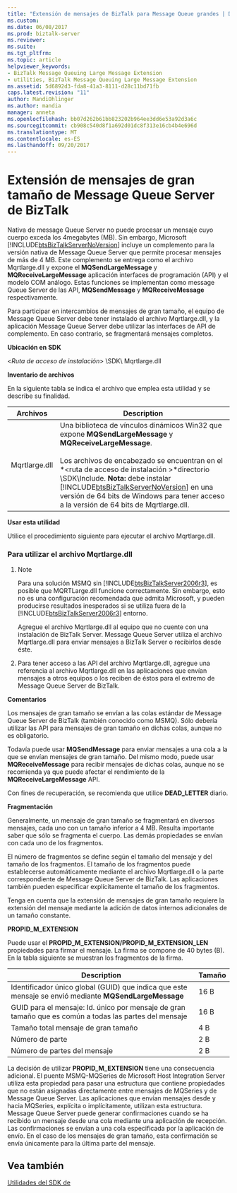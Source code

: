 ```yaml
---
title: "Extensión de mensajes de BizTalk para Message Queue grandes | Documentos de Microsoft"
ms.custom: 
ms.date: 06/08/2017
ms.prod: biztalk-server
ms.reviewer: 
ms.suite: 
ms.tgt_pltfrm: 
ms.topic: article
helpviewer_keywords:
- BizTalk Message Queuing Large Message Extension
- utilities, BizTalk Message Queuing Large Message Extension
ms.assetid: 5d6892d3-fda8-41a3-8111-d28c11bd71fb
caps.latest.revision: "11"
author: MandiOhlinger
ms.author: mandia
manager: anneta
ms.openlocfilehash: bb07d262b61bb823202b964ee3dd6e53a92d3a6c
ms.sourcegitcommit: cb908c540d8f1a692d01dc8f313e16cb4b4e696d
ms.translationtype: MT
ms.contentlocale: es-ES
ms.lasthandoff: 09/20/2017
---
```

# <a name="biztalk-message-queuing-large-message-extension"></a>Extensión de mensajes de gran tamaño de Message Queue Server de BizTalk
Nativa de message Queue Server no puede procesar un mensaje cuyo cuerpo exceda los 4megabytes (MB). Sin embargo, Microsoft [!INCLUDE[btsBizTalkServerNoVersion](../includes/btsbiztalkservernoversion-md.md)] incluye un complemento para la versión nativa de Message Queue Server que permite procesar mensajes de más de 4 MB. Este complemento se entrega como el archivo Mqrtlarge.dll y expone el **MQSendLargeMessage** y **MQReceiveLargeMessage** aplicación interfaces de programación (API) y el modelo COM análogo. Estas funciones se implementan como message Queue Server de las API, **MQSendMessage** y **MQReceiveMessage** respectivamente.  
  
 Para participar en intercambios de mensajes de gran tamaño, el equipo de Message Queue Server debe tener instalado el archivo Mqrtlarge.dll, y la aplicación Message Queue Server debe utilizar las interfaces de API de complemento. En caso contrario, se fragmentará mensajes completos.  
  
 **Ubicación en SDK**  
  
 \<*Ruta de acceso de instalación*> \SDK\ Mqrtlarge.dll  
  
 **Inventario de archivos**  
  
 En la siguiente tabla se indica el archivo que emplea esta utilidad y se describe su finalidad.  
  
|Archivos|Description|  
|---------------|-----------------|  
|Mqrtlarge.dll|Una biblioteca de vínculos dinámicos Win32 que expone **MQSendLargeMessage** y **MQReceiveLargeMessage**.<br /><br /> Los archivos de encabezado se encuentran en el  *\<ruta de acceso de instalación >*directorio \SDK\Include. **Nota:** debe instalar [!INCLUDE[btsBizTalkServerNoVersion](../includes/btsbiztalkservernoversion-md.md)] en una versión de 64 bits de Windows para tener acceso a la versión de 64 bits de Mqrtlarge.dll.|  
  
 **Usar esta utilidad**  
  
 Utilice el procedimiento siguiente para ejecutar el archivo Mqrtlarge.dll.  
  
### <a name="to-use-the-mqrtlargedll-file"></a>Para utilizar el archivo Mqrtlarge.dll  
  
1.  > [!NOTE]
    >  Para una solución MSMQ sin [!INCLUDE[btsBizTalkServer2006r3](../includes/btsbiztalkserver2006r3-md.md)], es posible que MQRTLarge.dll funcione correctamente. Sin embargo, esto no es una configuración recomendada que admita Microsoft, y pueden producirse resultados inesperados si se utiliza fuera de la [!INCLUDE[btsBizTalkServer2006r3](../includes/btsbiztalkserver2006r3-md.md)] entorno.  
  
     Agregue el archivo Mqrtlarge.dll al equipo que no cuente con una instalación de BizTalk Server. Message Queue Server utiliza el archivo Mqrtlarge.dll para enviar mensajes a BizTalk Server o recibirlos desde éste.  
  
2.  Para tener acceso a las API del archivo Mqrtlarge.dll, agregue una referencia al archivo Mqrtlarge.dll en las aplicaciones que envían mensajes a otros equipos o los reciben de éstos para el extremo de Message Queue Server de BizTalk.  
  
 **Comentarios**  
  
 Los mensajes de gran tamaño se envían a las colas estándar de Message Queue Server de BizTalk (también conocido como MSMQ). Sólo debería utilizar las API para mensajes de gran tamaño en dichas colas, aunque no es obligatorio.  
  
 Todavía puede usar **MQSendMessage** para enviar mensajes a una cola a la que se envían mensajes de gran tamaño. Del mismo modo, puede usar **MQReceiveMessage** para recibir mensajes de dichas colas, aunque no se recomienda ya que puede afectar el rendimiento de la **MQReceiveLargeMessage** API.  
  
 Con fines de recuperación, se recomienda que utilice **DEAD_LETTER** diario.  
  
 **Fragmentación**  
  
 Generalmente, un mensaje de gran tamaño se fragmentará en diversos mensajes, cada uno con un tamaño inferior a 4 MB. Resulta importante saber que sólo se fragmenta el cuerpo. Las demás propiedades se envían con cada uno de los fragmentos.  
  
 El número de fragmentos se define según el tamaño del mensaje y del tamaño de los fragmentos. El tamaño de los fragmentos puede establecerse automáticamente mediante el archivo Mqrtlarge.dll o la parte correspondiente de Message Queue Server de BizTalk. Las aplicaciones también pueden especificar explícitamente el tamaño de los fragmentos.  
  
 Tenga en cuenta que la extensión de mensajes de gran tamaño requiere la extensión del mensaje mediante la adición de datos internos adicionales de un tamaño constante.  
  
 **PROPID_M_EXTENSION**  
  
 Puede usar el **PROPID_M_EXTENSION/PROPID_M_EXTENSION_LEN** propiedades para firmar el mensaje. La firma se compone de 40 bytes (B). En la tabla siguiente se muestran los fragmentos de la firma.  
  
|Description|Tamaño|  
|-----------------|----------|  
|Identificador único global (GUID) que indica que este mensaje se envió mediante **MQSendLargeMessage**|16 B|  
|GUID para el mensaje: Id. único por mensaje de gran tamaño que es común a todas las partes del mensaje|16 B|  
|Tamaño total mensaje de gran tamaño|4 B|  
|Número de parte|2 B|  
|Número de partes del mensaje|2 B|  
  
 La decisión de utilizar **PROPID_M_EXTENSION** tiene una consecuencia adicional. El puente MSMQ-MQSeries de Microsoft Host Integration Server utiliza esta propiedad para pasar una estructura que contiene propiedades que no están asignadas directamente entre mensajes de MQSeries y de Message Queue Server. Las aplicaciones que envían mensajes desde y hacia MQSeries, explícita o implícitamente, utilizan esta estructura. Message Queue Server puede generar confirmaciones cuando se ha recibido un mensaje desde una cola mediante una aplicación de recepción. Las confirmaciones se envían a una cola especificada por la aplicación de envío. En el caso de los mensajes de gran tamaño, esta confirmación se envía únicamente para la última parte del mensaje.  
  
## <a name="see-also"></a>Vea también  
 [Utilidades del SDK de](../core/utilities-in-the-sdk.md)